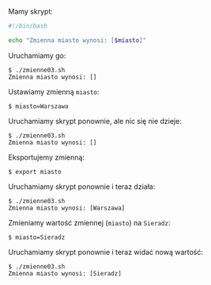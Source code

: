 Mamy skrypt:
```bash
#!/bin/bash

echo "Zmienna miasto wynosi: [$miasto]"
```

Uruchamiamy go:
```
$ ./zmienne03.sh 
Zmienna miasto wynosi: []
```

Ustawiamy zmienną `miasto`:
```
$ miasto=Warszawa
```

Uruchamiamy skrypt ponownie, ale nic się nie dzieje:
```
$ ./zmienne03.sh 
Zmienna miasto wynosi: []
```

Eksportujemy zmienną:
```
$ export miasto
```

Uruchamiamy skrypt ponownie i teraz działa:
```
$ ./zmienne03.sh 
Zmienna miasto wynosi: [Warszawa]
```

Zmieniamy wartość zmiennej (`miasto`) na `Sieradz`:
```
$ miasto=Sieradz
```

Uruchamiamy skrypt ponownie i teraz widać nową wartość:
```
$ ./zmienne03.sh
Zmienna miasto wynosi: [Sieradz]
```

